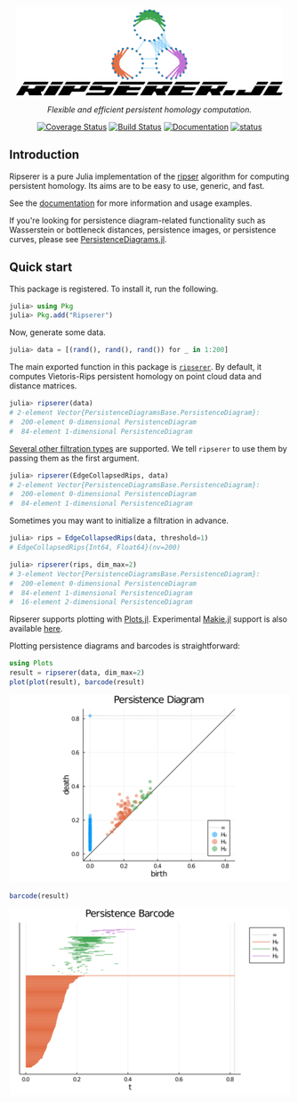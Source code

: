 <div align="center">
  <img src="https://raw.githubusercontent.com/mtsch/Ripserer.jl/new-logo/docs/src/assets/logo-title.svg" alt="Ripserer.jl" width="480">

_Flexible and efficient persistent homology computation._

[![Coverage Status](https://coveralls.io/repos/github/mtsch/Ripserer.jl/badge.svg?branch=master)](https://coveralls.io/github/mtsch/Ripserer.jl?branch=master)
[![Build Status](https://github.com/mtsch/Ripserer.jl/workflows/Test/badge.svg)](https://github.com/mtsch/Ripserer.jl/actions?query=workflow%3ATest)
[![Documentation](https://img.shields.io/badge/docs-latest-blue.svg)](https://mtsch.github.io/Ripserer.jl/dev)
[![status](https://joss.theoj.org/papers/0c8b6abead759ba068ee178fedc998a9/status.svg)](https://joss.theoj.org/papers/0c8b6abead759ba068ee178fedc998a9)

</div>

## Introduction

Ripserer is a pure Julia implementation of the [ripser](https://github.com/Ripser/ripser)
algorithm for computing persistent homology. Its aims are to be easy to use, generic, and
fast.

See the [documentation](https://mtsch.github.io/Ripserer.jl/dev) for more information and
usage examples.

If you're looking for persistence diagram-related functionality such as Wasserstein or
bottleneck distances, persistence images, or persistence curves, please see
[PersistenceDiagrams.jl](https://github.com/mtsch/PersistenceDiagrams.jl).

## Quick start

This package is registered. To install it, run the following.

```julia
julia> using Pkg
julia> Pkg.add("Ripserer")
```

Now, generate some data.

```julia
julia> data = [(rand(), rand(), rand()) for _ in 1:200]
```

The main exported function in this package is
[`ripserer`](https://mtsch.github.io/Ripserer.jl/dev/api/ripserer/#Ripserer.ripserer). By
default, it computes Vietoris-Rips persistent homology on point cloud data and distance
matrices.

```julia
julia> ripserer(data)
# 2-element Vector{PersistenceDiagramsBase.PersistenceDiagram}:
#  200-element 0-dimensional PersistenceDiagram
#  84-element 1-dimensional PersistenceDiagram
```

[Several other filtration
types](https://mtsch.github.io/Ripserer.jl/dev/api/ripserer/#Filtrations) are supported. We
tell `ripserer` to use them by passing them as the first argument.

```julia
julia> ripserer(EdgeCollapsedRips, data)
# 2-element Vector{PersistenceDiagramsBase.PersistenceDiagram}:
#  200-element 0-dimensional PersistenceDiagram
#  84-element 1-dimensional PersistenceDiagram
```

Sometimes you may want to initialize a filtration in advance.

```julia
julia> rips = EdgeCollapsedRips(data, threshold=1)
# EdgeCollapsedRips{Int64, Float64}(nv=200)
```
```julia
julia> ripserer(rips, dim_max=2)
# 3-element Vector{PersistenceDiagramsBase.PersistenceDiagram}:
#  200-element 0-dimensional PersistenceDiagram
#  84-element 1-dimensional PersistenceDiagram
#  16-element 2-dimensional PersistenceDiagram
```

Ripserer supports plotting with
[Plots.jl](https://github.com/JuliaPlots/Plots.jl). Experimental
[Makie.jl](https://github.com/JuliaPlots/Makie.jl) support is also available
[here](https://github.com/mtsch/MakieRipserer.jl).

Plotting persistence diagrams and barcodes is straightforward:

```julia
using Plots
result = ripserer(data, dim_max=2)
plot(plot(result), barcode(result)
```
![](docs/src/assets/readme-plot-1.svg)

```julia
barcode(result)
```
![](docs/src/assets/readme-plot-2.svg)
